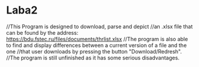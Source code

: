 # Laba2
//This Program is designed to download, parse and depict
//an .xlsx file that can be found by the address: https://bdu.fstec.ru/files/documents/thrlist.xlsx
//The program is also able to find and display differences between a current version of a file and the one
//that user downloads by pressing the button "Download/Redresh".
//The program is still unfinished as it has some serious disadvantages.
